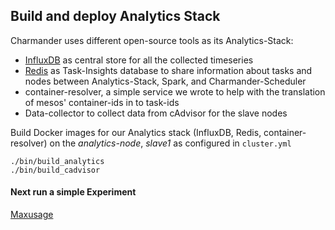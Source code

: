 Build and deploy Analytics Stack
--------------------------------

Charmander uses different open-source tools as its Analytics-Stack:

- [InfluxDB](http://influxdb.com) as central store for all the collected timeseries
- [Redis](http://redis.io) as Task-Insights database to share information about tasks and nodes between Analytics-Stack, Spark, and Charmander-Scheduler
- container-resolver, a simple service we wrote to help with the translation of mesos' container-ids in to task-ids
- Data-collector to collect data from cAdvisor for the slave nodes

Build Docker images for our Analytics stack (InfluxDB, Redis, container-resolver) on the _analytics-node_, _slave1_ as configured in `cluster.yml`

	./bin/build_analytics
	./bin/build_cadvisor

#### Next run a simple Experiment

[Maxusage](https://github.com/att-innovate/charmander-experiment-maxusage)

